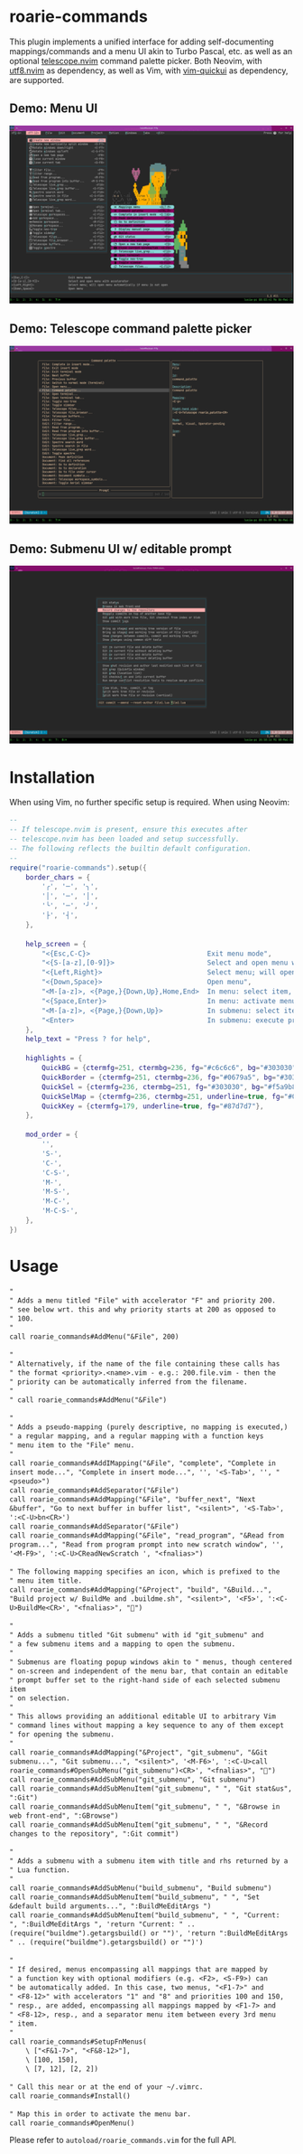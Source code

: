 # roarie-commands

This plugin implements a unified interface for adding self-documenting
mappings/commands and a menu UI akin to Turbo Pascal, etc. as well as
an optional [telescope.nvim](https://github.com/nvim-telescope/telescope.nvim)
command palette picker. Both Neovim, with [utf8.nvim](https://github.com/uga-rosa/utf8.nvim)
as dependency, as well as Vim, with [vim-quickui](https://github.com/skywind3000/vim-quickui)
as dependency, are supported.

## Demo: Menu UI
![Menu UI](https://github.com/lalbornoz/roarie-commands.vim/blob/master/Screenshot1.png?raw=true)

## Demo: Telescope command palette picker
![Telescope command palette picker](https://github.com/lalbornoz/roarie-commands.vim/blob/master/Screenshot2.png?raw=true)

## Demo: Submenu UI w/ editable prompt
![Submenu UI w/ editable prompt](https://github.com/lalbornoz/roarie-commands.vim/blob/master/Screenshot3.png?raw=true)

# Installation

When using Vim, no further specific setup is required. When using Neovim:

```lua
--
-- If telescope.nvim is present, ensure this executes after
-- telescope.nvim has been loaded and setup successfully.
-- The following reflects the builtin default configuration.
--
require("roarie-commands").setup({
	border_chars = {
		'╭', '─', '╮',
		'│', '─', '│',
		'╰', '─', '╯',
		'├', '┤',
	},

	help_screen = {
		"<{Esc,C-C}>                             Exit menu mode",
		"<{S-[a-z],[0-9]}>                       Select and open menu with accelerator",
		"<{Left,Right}>                          Select menu; will open menu automatically if menu is not open",
		"<{Down,Space}>                          Open menu",
		"<M-[a-z]>, <{Page,}{Down,Up},Home,End>  In menu: select item, scroll through items",
		"<{Space,Enter}>                         In menu: activate menu item",
		"<M-[a-z]>, <{Page,}{Down,Up}>           In submenu: select item with accelerator",
		"<Enter>                                 In submenu: execute prompt",
	},
	help_text = "Press ? for help",

	highlights = {
		QuickBG = {ctermfg=251, ctermbg=236, fg="#c6c6c6", bg="#303030"},
		QuickBorder = {ctermfg=251, ctermbg=236, fg="#0679a5", bg="#303030"},
		QuickSel = {ctermfg=236, ctermbg=251, fg="#303030", bg="#f5a9b8"},
		QuickSelMap = {ctermfg=236, ctermbg=251, underline=true, fg="#0679a5", bg="#f5a9b8"},
		QuickKey = {ctermfg=179, underline=true, fg="#87d7d7"},
	},

	mod_order = {
		'',
		'S-',
		'C-',
		'C-S-',
		'M-',
		'M-S-',
		'M-C-',
		'M-C-S-',
	},
})
```

# Usage

```vim
"
" Adds a menu titled "File" with accelerator "F" and priority 200.
" see below wrt. this and why priority starts at 200 as opposed to
" 100.
"
call roarie_commands#AddMenu("&File", 200)

"
" Alternatively, if the name of the file containing these calls has
" the format <priority>.<name>.vim - e.g.: 200.file.vim - then the
" priority can be automatically inferred from the filename.
"
" call roarie_commands#AddMenu("&File")

"
" Adds a pseudo-mapping (purely descriptive, no mapping is executed,)
" a regular mapping, and a regular mapping with a function keys
" menu item to the "File" menu.
"
call roarie_commands#AddIMapping("&File", "complete", "Complete in insert mode...", "Complete in insert mode...", '', '<S-Tab>', '', "<pseudo>")
call roarie_commands#AddSeparator("&File")
call roarie_commands#AddMapping("&File", "buffer_next", "Next &buffer", "Go to next buffer in buffer list", "<silent>", '<S-Tab>', ':<C-U>bn<CR>')
call roarie_commands#AddSeparator("&File")
call roarie_commands#AddMapping("&File", "read_program", "&Read from program...", "Read from program prompt into new scratch window", '', '<M-F9>', ':<C-U>CReadNewScratch ', "<fnalias>")

" The following mapping specifies an icon, which is prefixed to the
" menu item title.
call roarie_commands#AddMapping("&Project", "build", "&Build...", "Build project w/ BuildMe and .buildme.sh", "<silent>", '<F5>', ':<C-U>BuildMe<CR>', "<fnalias>", "")

"
" Adds a submenu titled "Git submenu" with id "git_submenu" and
" a few submenu items and a mapping to open the submenu.
"
" Submenus are floating popup windows akin to " menus, though centered
" on-screen and independent of the menu bar, that contain an editable
" prompt buffer set to the right-hand side of each selected submenu item
" on selection.
"
" This allows providing an additional editable UI to arbitrary Vim
" command lines without mapping a key sequence to any of them except
" for opening the submenu.
"
call roarie_commands#AddMapping("&Project", "git_submenu", "&Git submenu...", "Git submenu...", "<silent>", '<M-F6>', ':<C-U>call roarie_commands#OpenSubMenu("git_submenu")<CR>', "<fnalias>", "")
call roarie_commands#AddSubMenu("git_submenu", "Git submenu")
call roarie_commands#AddSubMenuItem("git_submenu", " ", "Git stat&us", ":Git")
call roarie_commands#AddSubMenuItem("git_submenu", " ", "&Browse in web front-end", ":GBrowse")
call roarie_commands#AddSubMenuItem("git_submenu", " ", "&Record changes to the repository", ":Git commit")

"
" Adds a submenu with a submenu item with title and rhs returned by a
" Lua function.
"
call roarie_commands#AddSubMenu("build_submenu", "Build submenu")
call roarie_commands#AddSubMenuItem("build_submenu", " ", "Set &default build arguments...", ":BuildMeEditArgs ")
call roarie_commands#AddSubMenuItem("build_submenu", " ", "Current:                      ", ":BuildMeEditArgs ", 'return "Current: " .. (require("buildme").getargsbuild() or "")', 'return ":BuildMeEditArgs " .. (require("buildme").getargsbuild() or "")')

"
" If desired, menus encompassing all mappings that are mapped by
" a function key with optional modifiers (e.g. <F2>, <S-F9>) can
" be automatically added. In this case, two menus, "<F1-7>" and
" <F8-12>" with accelerators "1" and "8" and priorities 100 and 150,
" resp., are added, encompassing all mappings mapped by <F1-7> and
" <F8-12>, resp., and a separator menu item between every 3rd menu
" item.
"
call roarie_commands#SetupFnMenus(
	\ ["<F&1-7>", "<F&8-12>"],
	\ [100, 150],
	\ [7, 12], [2, 2])

" Call this near or at the end of your ~/.vimrc.
call roarie_commands#Install()

" Map this in order to activate the menu bar.
call roarie_commands#OpenMenu()
```

Please refer to `autoload/roarie_commands.vim` for the full API.

[modeline]: # ( vim: set tw=0: )
